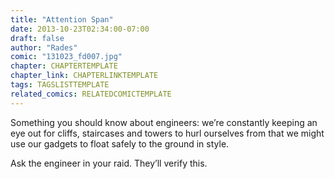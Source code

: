 ```yaml
---
title: "Attention Span"
date: 2013-10-23T02:34:00-07:00
draft: false
author: "Rades"
comic: "131023_fd007.jpg"
chapter: CHAPTERTEMPLATE
chapter_link: CHAPTERLINKTEMPLATE
tags: TAGSLISTTEMPLATE
related_comics: RELATEDCOMICTEMPLATE
---
```


Something you should know about engineers: we’re constantly keeping an eye out for cliffs, staircases and towers to hurl ourselves from that we might use our gadgets to float safely to the ground in style.


Ask the engineer in your raid. They’ll verify this.

